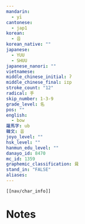 ```yaml
---
mandarin:
  - yī
cantonese:
  - jap1
korean:
  - 읍
korean_native: ""
japanese:
  - YUU
  - SHUU
japanese_nanori: ""
vietnamese:
middle_chinese_initial: ʔ
middle_chinese_final: iɪp
stroke_count: "12"
radical: 手
skip_number: 1-3-9
grade_level: 名
pos: ""
english:
  - bow
羅馬字: ub
韓文: 웁
joyo_level: ""
hsk_level: ""
hanmun_edu_level: ""
danayo_id: 8470
mc_id: 1359
graphemic_classification: 咠
stand_in: "FALSE"
aliases:
---
```

```meta-bind-embed
[[nav/char_info]]
```

# Notes
